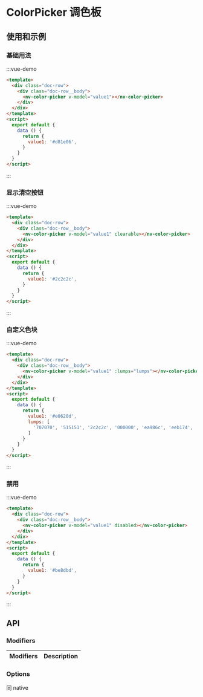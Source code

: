 # ColorPicker 调色板

## 使用和示例


### 基础用法

:::vue-demo
```html
<template>
  <div class="doc-row">
    <div class="doc-row__body">
      <nv-color-picker v-model="value1"></nv-color-picker>
    </div>  
  </div>
</template>  
<script>
  export default {
    data () {
      return {
        value1: '#d81e06',
      }
    }
  }
</script>  
```
:::

### 显示清空按钮

:::vue-demo
```html
<template>
  <div class="doc-row">
    <div class="doc-row__body">
      <nv-color-picker v-model="value1" clearable></nv-color-picker>
    </div>  
  </div>
</template>  
<script>
  export default {
    data () {
      return {
        value1: '#2c2c2c',
      }
    }
  }
</script>  
```
:::


### 自定义色块

:::vue-demo
```html
<template>
  <div class="doc-row">
    <div class="doc-row__body">
      <nv-color-picker v-model="value1" :lumps="lumps"></nv-color-picker>
    </div>  
  </div>
</template>  
<script>
  export default {
    data () {
      return {
        value1: '#e0620d',
        lumps: [
          '707070', '515151', '2c2c2c', '000000', 'ea986c', 'eeb174', 'f3ca7e', 'f9f28b', 'c8db8c', 'aad08f', '87c38f', '83c6c2', '7dc5eb', '87a7d6', '8992c8', 'a686ba', 
        ]
      }
    }
  }
</script>  
```
:::


### 禁用

:::vue-demo
```html
<template>
  <div class="doc-row">
    <div class="doc-row__body">
      <nv-color-picker v-model="value1" disabled></nv-color-picker>
    </div>  
  </div>
</template>  
<script>
  export default {
    data () {
      return {
        value1: '#be8dbd',
      }
    }
  }
</script>  
```
:::


## API

### Modifiers
| Modifiers | Description |
| ----------- | ----------- | 

 
### Options 

同 native
